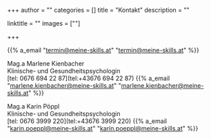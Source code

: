 +++
author = ""
categories = []
title = "Kontakt"
description = ""

linktitle = ""
images = [""]

+++

{{% a_email "termin@meine-skills.at" "termin@meine-skills.at" %}}

Mag.a Marlene Kienbacher<br>
Klinische- und Gesundheitspsychologin<br>
[tel: 0676 694 22 87](tel:+43676 694 22 87)
{{% a_email "marlene.kienbacher@meine-skills.at" "marlene.kienbacher@meine-skills.at" %}}

Mag.a Karin Pöppl <br>
Klinische- und Gesundheitspsychologin<br>
[tel: 0676 3999 220](tel:+43676 3999 220)
{{% a_email "karin.poeppl@meine-skills.at" "karin.poeppl@meine-skills.at" %}}








